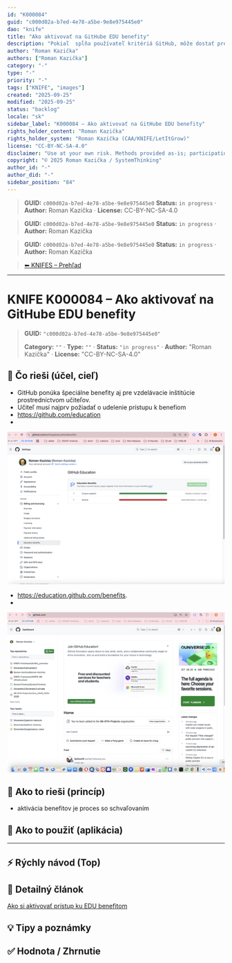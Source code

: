 ```yaml
---
id: "K000084"
guid: "c000d02a-b7ed-4e78-a5be-9e8e975445e0"
dao: "knife"
title: "Ako aktivovať na GitHube EDU benefity"
description: "Pokiaľ  spĺňa používateľ kritériá GitHub, môže dostať pre seba pre svoj profil status člena EDU organizácie. Má to viaceroo výhod ako Sites pre privátne repositáre, čo by stálo 3€/mesiac. Detailnejšie v inom Knife. V tomto príspevku je samotná aktivácia týchto benefitov"
author: "Roman Kazička"
authors: ["Roman Kazička"]
category: "-"
type: "-"
priority: "-"
tags: ["KNIFE", "images"]
created: "2025-09-25"
modified: "2025-09-25"
status: "backlog"
locale: "sk"
sidebar_label: "K000084 – Ako aktivovať na GitHube EDU benefity"
rights_holder_content: "Roman Kazička"
rights_holder_system: "Roman Kazička (CAA/KNIFE/LetItGrow)"
license: "CC-BY-NC-SA-4.0"
disclaimer: "Use at your own risk. Methods provided as-is; participation is voluntary and context-aware."
copyright: "© 2025 Roman Kazička / SystemThinking"
author_id: "-"
author_did: "-"
sidebar_position: "84"
---
```

<!-- body:start -->

<!-- fm-visible: start -->
> **GUID:** `c000d02a-b7ed-4e78-a5be-9e8e975445e0`
> **Status:** `in progress` · **Author:** Roman Kazička · **License:** CC-BY-NC-SA-4.0
<!-- fm-visible: end -->
<!-- body:start -->

<!-- fm-visible: start -->
> **GUID:** `c000d02a-b7ed-4e78-a5be-9e8e975445e0`
> **Status:** `in progress` · **Author:** Roman Kazička
<!-- fm-visible: end -->
<!-- body:start -->

<!-- fm-visible: start -->
> **GUID:** `c000d02a-b7ed-4e78-a5be-9e8e975445e0`
> **Status:** `in progress` · **Author:** Roman Kazička
<!-- fm-visible: end -->
<!-- body:start -->

<!-- nav:knifes -->
> [⬅ KNIFES – Prehľad](../overview.md)
---
# KNIFE K000084 – Ako aktivovať na GitHube EDU benefity
<!-- fm-visible: start -->

> **GUID:** `"c000d02a-b7ed-4e78-a5be-9e8e975445e0"`
>   
> **Category:** `""` · **Type:** `""` · **Status:** `"in progress"` · **Author:** "Roman Kazička" · **License:** "CC-BY-NC-SA-4.0"
<!-- fm-visible: end -->


## 🎯 Čo rieši (účel, cieľ)
- GitHub ponúka špeciálne benefity aj pre vzdelávacie inštitúcie prostredníctvom učiteľov.
- Učiteľ musí najprv požiadať o udelenie prístupu k benefiom
- https://github.com/education 
- 
![Miesto pre žiadosť o akceptovanie](./img/RKA-EDU-Benefits.png)

- https://education.github.com/benefits.
- 
![Miesto pre aktiváciu bebefitov ](./img/RKA-Dashboard.png)


## 🧩 Ako to rieši (princíp)

- aktivácia benefitov je proces so schvaľovaním

## 🧪 Ako to použiť (aplikácia)

---

## ⚡ Rýchly návod (Top)

## 📜 Detailný článok
[Ako si aktivovať prístup ku EDU benefitom](./GHEDU_Faculty_Benefits.md)
## 💡 Tipy a poznámky

## ✅ Hodnota / Zhrnutie

